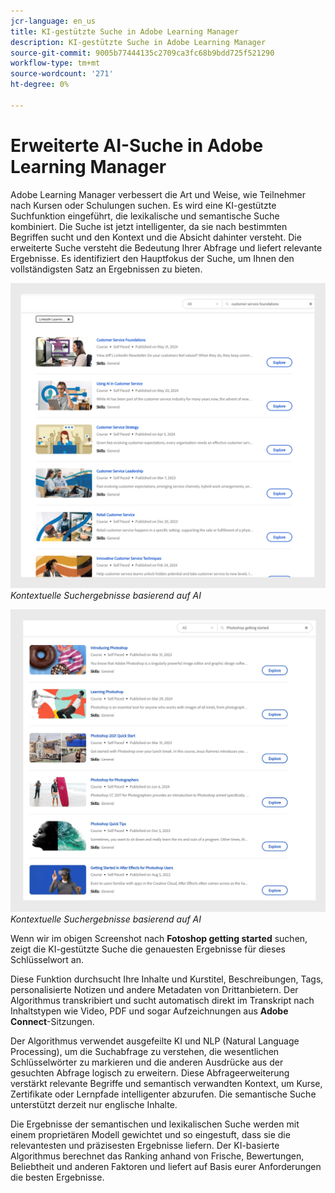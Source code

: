 ```yaml
---
jcr-language: en_us
title: KI-gestützte Suche in Adobe Learning Manager
description: KI-gestützte Suche in Adobe Learning Manager
source-git-commit: 9005b77444135c2709ca3fc68b9bdd725f521290
workflow-type: tm+mt
source-wordcount: '271'
ht-degree: 0%

---
```


# Erweiterte AI-Suche in Adobe Learning Manager

Adobe Learning Manager verbessert die Art und Weise, wie Teilnehmer nach Kursen oder Schulungen suchen. Es wird eine KI-gestützte Suchfunktion eingeführt, die lexikalische und semantische Suche kombiniert. Die Suche ist jetzt intelligenter, da sie nach bestimmten Begriffen sucht und den Kontext und die Absicht dahinter versteht. Die erweiterte Suche versteht die Bedeutung Ihrer Abfrage und liefert relevante Ergebnisse. Es identifiziert den Hauptfokus der Suche, um Ihnen den vollständigsten Satz an Ergebnissen zu bieten.

![](assets/search-1.png)
_Kontextuelle Suchergebnisse basierend auf AI_

![](assets/search-2.png)
_Kontextuelle Suchergebnisse basierend auf AI_

Wenn wir im obigen Screenshot nach **Fotoshop getting started** suchen, zeigt die KI-gestützte Suche die genauesten Ergebnisse für dieses Schlüsselwort an.

Diese Funktion durchsucht Ihre Inhalte und Kurstitel, Beschreibungen, Tags, personalisierte Notizen und andere Metadaten von Drittanbietern. Der Algorithmus transkribiert und sucht automatisch direkt im Transkript nach Inhaltstypen wie Video, PDF und sogar Aufzeichnungen aus **Adobe Connect**-Sitzungen.

Der Algorithmus verwendet ausgefeilte KI und NLP (Natural Language Processing), um die Suchabfrage zu verstehen, die wesentlichen Schlüsselwörter zu markieren und die anderen Ausdrücke aus der gesuchten Abfrage logisch zu erweitern. Diese Abfrageerweiterung verstärkt relevante Begriffe und semantisch verwandten Kontext, um Kurse, Zertifikate oder Lernpfade intelligenter abzurufen. Die semantische Suche unterstützt derzeit nur englische Inhalte.

Die Ergebnisse der semantischen und lexikalischen Suche werden mit einem proprietären Modell gewichtet und so eingestuft, dass sie die relevantesten und präzisesten Ergebnisse liefern. Der KI-basierte Algorithmus berechnet das Ranking anhand von Frische, Bewertungen, Beliebtheit und anderen Faktoren und liefert auf Basis eurer Anforderungen die besten Ergebnisse.
